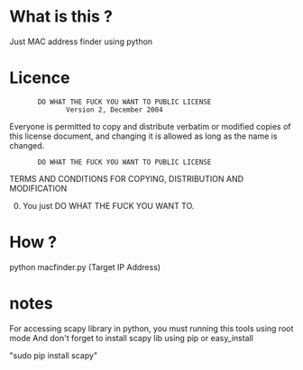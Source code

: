 # What is this ?

Just MAC address finder using python

# Licence

           DO WHAT THE FUCK YOU WANT TO PUBLIC LICENSE 
                  Version 2, December 2004 

 Everyone is permitted to copy and distribute verbatim or modified 
 copies of this license document, and changing it is allowed as long 
 as the name is changed. 

           DO WHAT THE FUCK YOU WANT TO PUBLIC LICENSE 
 TERMS AND CONDITIONS FOR COPYING, DISTRIBUTION AND MODIFICATION 

  0. You just DO WHAT THE FUCK YOU WANT TO.

# How ?

python macfinder.py (Target IP Address)

# notes

For accessing scapy library in python, you must running this tools using root mode
And don't forget to install scapy lib using pip or easy_install

"sudo pip install scapy"
